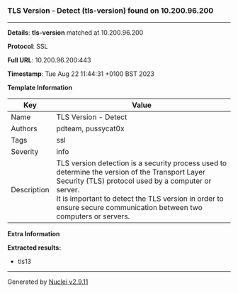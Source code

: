 ### TLS Version - Detect (tls-version) found on 10.200.96.200

----
**Details**: **tls-version** matched at 10.200.96.200

**Protocol**: SSL

**Full URL**: 10.200.96.200:443

**Timestamp**: Tue Aug 22 11:44:31 +0100 BST 2023

**Template Information**

| Key | Value |
| --- | --- |
| Name | TLS Version - Detect |
| Authors | pdteam, pussycat0x |
| Tags | ssl |
| Severity | info |
| Description | TLS version detection is a security process used to determine the version of the Transport Layer Security (TLS) protocol used by a computer or server.<br>It is important to detect the TLS version in order to ensure secure communication between two computers or servers.<br> |

**Extra Information**

**Extracted results:**

- tls13



----

Generated by [Nuclei v2.9.11](https://github.com/projectdiscovery/nuclei)